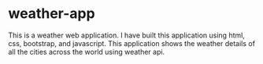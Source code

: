 # weather-app
This is a weather web application. I have built this application using html, css, bootstrap, and javascript. This application shows the weather details of all the cities across the world using weather api.
